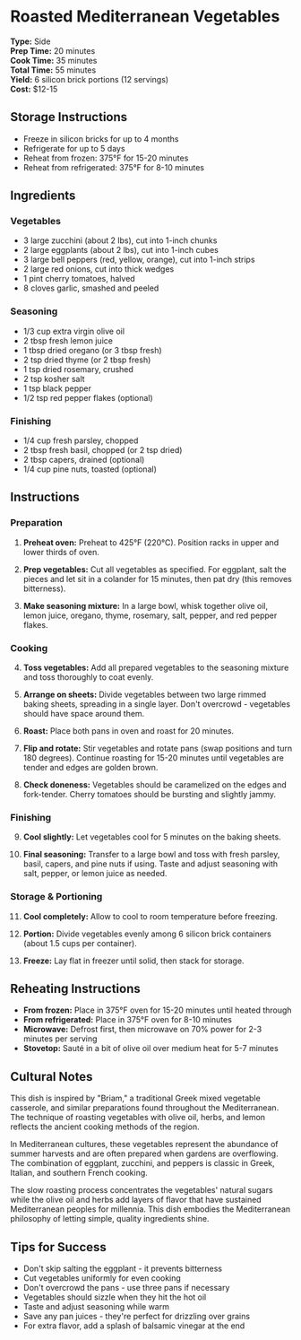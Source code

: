 # Roasted Mediterranean Vegetables

**Type:** Side  
**Prep Time:** 20 minutes  
**Cook Time:** 35 minutes  
**Total Time:** 55 minutes  
**Yield:** 6 silicon brick portions (12 servings)  
**Cost:** $12-15

## Storage Instructions
- Freeze in silicon bricks for up to 4 months
- Refrigerate for up to 5 days
- Reheat from frozen: 375°F for 15-20 minutes
- Reheat from refrigerated: 375°F for 8-10 minutes

## Ingredients

### Vegetables
- 3 large zucchini (about 2 lbs), cut into 1-inch chunks
- 2 large eggplants (about 2 lbs), cut into 1-inch cubes
- 3 large bell peppers (red, yellow, orange), cut into 1-inch strips
- 2 large red onions, cut into thick wedges
- 1 pint cherry tomatoes, halved
- 8 cloves garlic, smashed and peeled

### Seasoning
- 1/3 cup extra virgin olive oil
- 2 tbsp fresh lemon juice
- 1 tbsp dried oregano (or 3 tbsp fresh)
- 2 tsp dried thyme (or 2 tbsp fresh)
- 1 tsp dried rosemary, crushed
- 2 tsp kosher salt
- 1 tsp black pepper
- 1/2 tsp red pepper flakes (optional)

### Finishing
- 1/4 cup fresh parsley, chopped
- 2 tbsp fresh basil, chopped (or 2 tsp dried)
- 2 tbsp capers, drained (optional)
- 1/4 cup pine nuts, toasted (optional)

## Instructions

### Preparation
1. **Preheat oven:** Preheat to 425°F (220°C). Position racks in upper and lower thirds of oven.

2. **Prep vegetables:** Cut all vegetables as specified. For eggplant, salt the pieces and let sit in a colander for 15 minutes, then pat dry (this removes bitterness).

3. **Make seasoning mixture:** In a large bowl, whisk together olive oil, lemon juice, oregano, thyme, rosemary, salt, pepper, and red pepper flakes.

### Cooking
4. **Toss vegetables:** Add all prepared vegetables to the seasoning mixture and toss thoroughly to coat evenly.

5. **Arrange on sheets:** Divide vegetables between two large rimmed baking sheets, spreading in a single layer. Don't overcrowd - vegetables should have space around them.

6. **Roast:** Place both pans in oven and roast for 20 minutes.

7. **Flip and rotate:** Stir vegetables and rotate pans (swap positions and turn 180 degrees). Continue roasting for 15-20 minutes until vegetables are tender and edges are golden brown.

8. **Check doneness:** Vegetables should be caramelized on the edges and fork-tender. Cherry tomatoes should be bursting and slightly jammy.

### Finishing
9. **Cool slightly:** Let vegetables cool for 5 minutes on the baking sheets.

10. **Final seasoning:** Transfer to a large bowl and toss with fresh parsley, basil, capers, and pine nuts if using. Taste and adjust seasoning with salt, pepper, or lemon juice as needed.

### Storage & Portioning
11. **Cool completely:** Allow to cool to room temperature before freezing.

12. **Portion:** Divide vegetables evenly among 6 silicon brick containers (about 1.5 cups per container).

13. **Freeze:** Lay flat in freezer until solid, then stack for storage.

## Reheating Instructions
- **From frozen:** Place in 375°F oven for 15-20 minutes until heated through
- **From refrigerated:** Place in 375°F oven for 8-10 minutes
- **Microwave:** Defrost first, then microwave on 70% power for 2-3 minutes per serving
- **Stovetop:** Sauté in a bit of olive oil over medium heat for 5-7 minutes

## Cultural Notes
This dish is inspired by "Briam," a traditional Greek mixed vegetable casserole, and similar preparations found throughout the Mediterranean. The technique of roasting vegetables with olive oil, herbs, and lemon reflects the ancient cooking methods of the region.

In Mediterranean cultures, these vegetables represent the abundance of summer harvests and are often prepared when gardens are overflowing. The combination of eggplant, zucchini, and peppers is classic in Greek, Italian, and southern French cooking.

The slow roasting process concentrates the vegetables' natural sugars while the olive oil and herbs add layers of flavor that have sustained Mediterranean peoples for millennia. This dish embodies the Mediterranean philosophy of letting simple, quality ingredients shine.

## Tips for Success
- Don't skip salting the eggplant - it prevents bitterness
- Cut vegetables uniformly for even cooking
- Don't overcrowd the pans - use three pans if necessary
- Vegetables should sizzle when they hit the hot oil
- Taste and adjust seasoning while warm
- Save any pan juices - they're perfect for drizzling over grains
- For extra flavor, add a splash of balsamic vinegar at the end